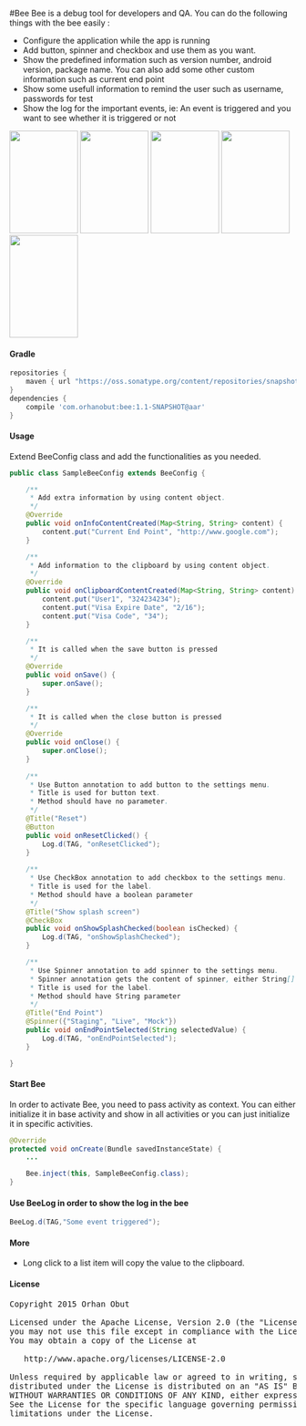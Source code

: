 #Bee
Bee is a debug tool for developers and QA. You can do the following things with the bee easily : 

- Configure the application while the app is running
- Add button, spinner and checkbox and use them as you want.
- Show the predefined information such as version number, android version, package name. You can also add some other custom information such as current end point
- Show some usefull information to remind the user such as username, passwords for test
- Show the log for the important events, ie: An event is triggered and you want to see whether it is triggered or not

<img src='https://github.com/nr4bt/bee/blob/master/images/bee0.png' width='120' height='180'></img>
<img src='https://github.com/nr4bt/bee/blob/master/images/bee1.png' width='120' height='180'></img>
<img src='https://github.com/nr4bt/bee/blob/master/images/bee2.png' width='120' height='180'></img>
<img src='https://github.com/nr4bt/bee/blob/master/images/bee3.png' width='120' height='180'></img>
<img src='https://github.com/nr4bt/bee/blob/master/images/bee4.png' width='120' height='180'></img>

#### Gradle

```groovy
repositories {
    maven { url "https://oss.sonatype.org/content/repositories/snapshots/"}
}
dependencies {
    compile 'com.orhanobut:bee:1.1-SNAPSHOT@aar'
}
```

#### Usage
Extend BeeConfig class and add the functionalities as you needed.
```java
public class SampleBeeConfig extends BeeConfig {

    /**
     * Add extra information by using content object.
     */
    @Override
    public void onInfoContentCreated(Map<String, String> content) {
        content.put("Current End Point", "http://www.google.com");
    }

    /**
     * Add information to the clipboard by using content object.
     */
    @Override
    public void onClipboardContentCreated(Map<String, String> content) {
        content.put("User1", "324234234");
        content.put("Visa Expire Date", "2/16");
        content.put("Visa Code", "34");
    }

    /**
     * It is called when the save button is pressed
     */
    @Override
    public void onSave() {
        super.onSave();
    }

    /**
     * It is called when the close button is pressed 
     */
    @Override
    public void onClose() {
        super.onClose();
    }
    
    /**
     * Use Button annotation to add button to the settings menu.
     * Title is used for button text. 
     * Method should have no parameter.
     */
    @Title("Reset")
    @Button
    public void onResetClicked() {
        Log.d(TAG, "onResetClicked");
    }
    
    /**
     * Use CheckBox annotation to add checkbox to the settings menu.
     * Title is used for the label. 
     * Method should have a boolean parameter 
     */
    @Title("Show splash screen")
    @CheckBox
    public void onShowSplashChecked(boolean isChecked) {
        Log.d(TAG, "onShowSplashChecked");
    }

    /**
     * Use Spinner annotation to add spinner to the settings menu.
     * Spinner annotation gets the content of spinner, either String[] or just String
     * Title is used for the label.
     * Method should have String parameter
     */
    @Title("End Point")
    @Spinner({"Staging", "Live", "Mock"})
    public void onEndPointSelected(String selectedValue) {
        Log.d(TAG, "onEndPointSelected");
    }

}
```

#### Start Bee
In order to activate Bee, you need to pass activity as context. You can either initialize it in base activity and show in all activities or you can just initialize it in specific activities. 

```java
@Override
protected void onCreate(Bundle savedInstanceState) {
    ...

    Bee.inject(this, SampleBeeConfig.class);
}
```

#### Use BeeLog in order to show the log in the bee

```java
BeeLog.d(TAG,"Some event triggered");
```

#### More

- Long click to a list item will copy the value to the clipboard.

#### License 
<pre>
Copyright 2015 Orhan Obut

Licensed under the Apache License, Version 2.0 (the "License");
you may not use this file except in compliance with the License.
You may obtain a copy of the License at

   http://www.apache.org/licenses/LICENSE-2.0

Unless required by applicable law or agreed to in writing, software
distributed under the License is distributed on an "AS IS" BASIS,
WITHOUT WARRANTIES OR CONDITIONS OF ANY KIND, either express or implied.
See the License for the specific language governing permissions and
limitations under the License.
</pre>
